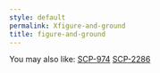 ```yaml
---
style: default
permalink: Xfigure-and-ground
title: figure-and-ground
---
```

You may also like:
[SCP-974](http://scp-wiki.net/scp-974)
[SCP-2286](http://scp-wiki.net/scp-2286)